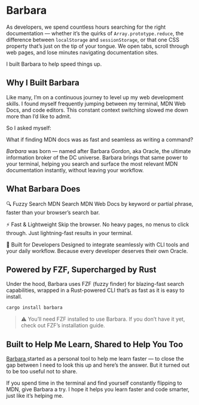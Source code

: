 # Barbara

As developers, we spend countless hours searching for the right documentation — whether it’s the quirks of `Array.prototype.reduce`, the difference between `localStorage` and `sessionStorage`, or that one CSS property that’s just on the tip of your tongue.
We open tabs, scroll through web pages, and lose minutes navigating documentation sites.

I built Barbara to help speed things up.

## Why I Built Barbara

Like many, I’m on a continuous journey to level up my web development skills. I found myself frequently jumping between my terminal, MDN Web Docs, and code editors. This constant context switching slowed me down more than I’d like to admit.

So I asked myself:

What if finding MDN docs was as fast and seamless as writing a command?

_Barbara_ was born — named after Barbara Gordon, aka Oracle, the ultimate information broker of the DC universe. Barbara brings that same power to your terminal, helping you search and surface the most relevant MDN documentation instantly, without leaving your workflow.

## What Barbara Does

🔍 Fuzzy Search MDN
Search MDN Web Docs by keyword or partial phrase, faster than your browser’s search bar.

⚡ Fast & Lightweight
Skip the browser. No heavy pages, no menus to click through. Just lightning-fast results in your terminal.

🧠 Built for Developers
Designed to integrate seamlessly with CLI tools and your daily workflow. Because every developer deserves their own Oracle.

## Powered by FZF, Supercharged by Rust

Under the hood, Barbara uses FZF (fuzzy finder) for blazing-fast search capabilities, wrapped in a Rust-powered CLI that’s as fast as it is easy to install.

```bash
cargo install barbara
```

> ⚠️ You’ll need FZF installed to use Barbara. If you don’t have it yet, check out FZF’s installation guide.

## Built to Help Me Learn, Shared to Help You Too

[ Barbara ](https://github.com/Ces-D/barbara) started as a personal tool to help me learn faster — to close the gap between I need to look this up and here’s the answer. But it turned out to be too useful not to share.

If you spend time in the terminal and find yourself constantly flipping to MDN, give Barbara a try. I hope it helps you learn faster and code smarter, just like it’s helping me.
